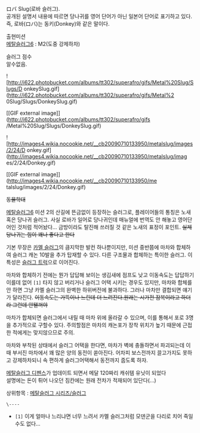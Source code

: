 ロバ Slug(로바 슬러그).  
공개된 설명서 내용에 따르면 당나귀를 영어 단어가 아닌 일본어 단어로 표기하고 있다.  
즉, 로바(ロバ)는 동키(Donkey)와 같은 말이다.

출현미션  
[메탈슬러그6](%EB%A9%94%ED%83%88%EC%8A%AC%EB%9F%AC%EA%B7%B86.md) : M2(도중 강제하차)

슬러그 점수  
알수없음.

![http://i622.photobucket.com/albums/tt302/superafro/gifs/Metal%20Slug/Slugs/D
onkeySlug.gif](http://i622.photobucket.com/albums/tt302/superafro/gifs/Metal%2
0Slug/Slugs/DonkeySlug.gif)

[[GIF external image]](http://i622.photobucket.com/albums/tt302/superafro/gifs
/Metal%20Slug/Slugs/DonkeySlug.gif)

![http://images4.wikia.nocookie.net/__cb20090710133950/metalslug/images/2/24/D
onkey.gif](http://images4.wikia.nocookie.net/__cb20090710133950/metalslug/imag
es/2/24/Donkey.gif)

[[GIF external image]](http://images4.wikia.nocookie.net/__cb20090710133950/me
talslug/images/2/24/Donkey.gif)

  
<del>동물학대</del>

[메탈슬러그6](%EB%A9%94%ED%83%88%EC%8A%AC%EB%9F%AC%EA%B7%B86.md) 미션 2의 산길에 뜬금없이
등장하는 슬러그로, 플레이어들의 통칭은 노새 혹은 당나귀 슬러그. 사실 로바가 일어로 당나귀인데 매뉴얼에 번역도 안 해놓고 영어단어인 것처럼
적어놨다... 금방이라도 탈진해 쓰러질 것 같은 노새의 표정이 포인트. <del>실제 당나귀는 힘이 꽤나 좋다고 한다</del>

기본 무장은 [카멜 슬러그](%EC%B9%B4%EB%A9%9C%20%EC%8A%AC%EB%9F%AC%EA%B7%B8.md)의 큼지막한
발컨 하나뿐이지만, 미션 중반쯤에 마차와 합체하여 슬러그 캐논 10발을 추가 탑재할 수 있다. 다른 구조물과 합체하는 특이한 슬러그. 이
특성은 [슬러그 트럭](%EC%8A%AC%EB%9F%AC%EA%B7%B8%20%ED%8A%B8%EB%9F%AD.md)으로 이어진다.

마차와 합체하기 전에는 뭔가 답답해 보이는 생김새에 점프도 낮고 이동속도는 답답하기 이를데 없어 `[1]` 타지 않고 버리거나 슬러그 어택
시키는 경우도 있지만, 마차와 합체를 안 하면 그냥 카멜 슬러그의 완벽한 하위버전에 불과하다. 그러나 마차만 결합되면 얘기가 달라진다.
<del>이동속도는 가뜩이나 느린데 더 느려진다.</del><del>원래는 시가전 잠복이라고 하더라 그런데 안됄꺼야</del>

마차가 합체되면 슬러그에서 내릴 때 마차 위에 올라갈 수 있으며, 이를 통해서 포로 3명을 추가적으로 구할수 있다. 주의할점은 마차의
캐논포가 장착 위치가 높기 때문에 근접한 적에게는 맞지않으므로 주의.

마차와 부착된 상태에서 슬러그 어택을 한다면, 마차가 벽에 충돌하면서 파괴되는데 이때 부서진 마차에서 꽤 많은 양의 동전이 쏟아진다. 어차피
보스전까지 끌고가지도 못하고 강제하차되니 속 편하게 슬러그어택해서 동전까지 줍도록 하자.

[메탈슬러그 디펜스](%EB%A9%94%ED%83%88%EC%8A%AC%EB%9F%AC%EA%B7%B8%20%EB%94%94%ED%8E%9C%EC%8A%A4.md)가 업데이트 되면서 메달 120짜리 캐쉬템 유닛이 되었다  
설명에는 돈이 튀어 나오던 짐칸에는 원래 전차가 적재되어 있단다(...)

상위항목 : [메탈슬러그 시리즈/슬러그](%EB%A9%94%ED%83%88%EC%8A%AC%EB%9F%AC%EA%B7%B8%20%EC%8B%9C%EB%A6%AC%EC%A6%88/%EC%8A%AC%EB%9F%AC%EA%B7%B8.md)

`\----`

  * `[1]` 이게 얼마나 느리냐면 너무 느려서 카멜 슬러그처럼 모덴군을 다리로 치어 죽일 수도 없다...

